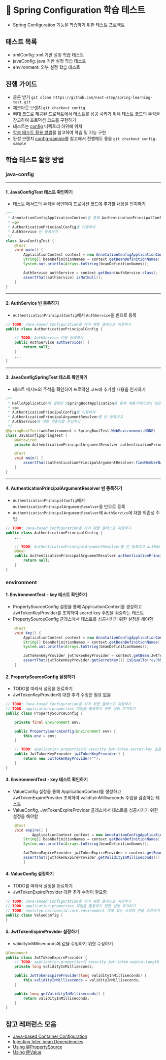 # 📖 Spring Configuration 학습 테스트
- Spring Configuration 기능을 학습하기 위한 테스트 프로젝트

## 테스트 목록
- xmlConfig: xml 기반 설정 학습 테스트
- javaConfig: java 기반 설정 학습 테스트
- environment: 외부 설정 학습 테스트

## 진행 가이드
- 클론 받기 `git clone https://github.com/next-step/spring-learning-test.git`
- 체크아웃 브랜치 `git checkout config`
- 뼈대 코드로 제공된 프로젝트에서 테스트를 성공 시키기 위해 테스트 코드의 주석을 참고하여 프로덕션 코드를 구현하기
- 테스트는 [config](https://github.com/next-step/spring-learning-test/tree/config/src/test/java/nextstep/helloworld/config) 디렉토리 하위에 위치
- [학습 테스트 활용 방법](https://github.com/next-step/spring-learning-test/blob/config/README.md#%ED%95%99%EC%8A%B5-%ED%85%8C%EC%8A%A4%ED%8A%B8-%ED%99%9C%EC%9A%A9-%EB%B0%A9%EB%B2%95)를 참고하여 학습 및 기능 구현
- 완성 브랜치 [config-sample](https://github.com/next-step/spring-learning-test/tree/config-sample)를 참고해서 진행해도 좋음 `git checkout config-sample`

## 학습 테스트 활용 방법

### java-config

---
#### 1. JavaConfigTest 테스트 확인하기

- 테스트 메서드의 주석을 확인하여 프로덕션 코드에 추가할 내용을 인지하기

```java
/**
 * AnnotationConfigApplicationContext을 통해 AuthenticationPrincipalConfig에 설정된 빈들을 이용한 테스트
 * <p>
 * AuthenticationPrincipalConfig을 이용하여
 * AuthService 빈 등록하기
 */
class JavaConfigTest {
    @Test
    void main() {
        ApplicationContext context = new AnnotationConfigApplicationContext(HelloApplication.class);
        String[] beanDefinitionNames = context.getBeanDefinitionNames();
        System.out.println(Arrays.toString(beanDefinitionNames));

        AuthService authService = context.getBean(AuthService.class);
        assertThat(authService).isNotNull();
    }
}
```

---

#### 2. AuthService 빈 등록하기
- `AuthenticationPrincipalConfig`에서 `AuthService`을 빈으로 등록

```java
// TODO: Java-based Configuration을 하기 위한 클래스로 지정하기
public class AuthenticationPrincipalConfig {

    // TODO: AuthService 빈을 등록하기
    public AuthService authService() {
        return null;
    }
    ...
}
```

---

#### 3. JavaConfigSpringTest 테스트 확인하기

- 테스트 메서드의 주석을 확인하여 프로덕션 코드에 추가할 내용을 인지하기

```java
/**
 * HelloApplication에 설정된 @SpringBootApplication을 통해 애플리케이션의 모든 빈들을 이용한 테스트
 * <p>
 * AuthenticationPrincipalConfig을 이용하여
 * AuthenticationPrincipalArgumentResolver를 빈 등록하고
 * AuthService에 대한 의존성을 주입하기
 */
@SpringBootTest(webEnvironment = SpringBootTest.WebEnvironment.NONE)
class JavaConfigSpringTest {
    @Autowired
    private AuthenticationPrincipalArgumentResolver authenticationPrincipalArgumentResolver;

    @Test
    void main() {
        assertThat(authenticationPrincipalArgumentResolver.findMemberName()).isEqualTo("사용자");
    }
}
```

---

#### 4. AuthenticationPrincipalArgumentResolver 빈 등록하기 
- `AuthenticationPrincipalConfig`에서 `AuthenticationPrincipalArgumentResolver`을 빈으로 등록
- `AuthenticationPrincipalArgumentResolver`에 `AuthService`에 대한 의존성 주입

```java
// TODO: Java-based Configuration을 하기 위한 클래스로 지정하기
public class AuthenticationPrincipalConfig {
    ...
    
    // TODO: AuthenticationPrincipalArgumentResolver를 빈 등록하고 authService에 대한 의존성을 주입하기
    @Bean
    public AuthenticationPrincipalArgumentResolver authenticationPrincipalArgumentResolver() {
        return null;
    }
}
```

### environment

#### 1. EnvironmentTest - key 테스트 확인하기
- PropertySourceConfig 설정을 통해 ApplicationContext를 생성하고 JwtTokenKeyProvider를 조회하여 secret key 주입을 검증하는 테스트
- PropertySourceConfig 클래스에서 테스트를 성공시키기 위한 설정을 해야함

```java
    @Test
    void key() {
        ApplicationContext context = new AnnotationConfigApplicationContext(PropertySourceConfig.class);
        String[] beanDefinitionNames = context.getBeanDefinitionNames();
        System.out.println(Arrays.toString(beanDefinitionNames));

        JwtTokenKeyProvider jwtTokenKeyProvider = context.getBean(JwtTokenKeyProvider.class);
        assertThat(jwtTokenKeyProvider.getSecretKey()).isEqualTo("eyJhbGciOiJIUzI1NiIsInR5cCI6IkpXVCJ9.eyJzdWIiOiIiLCJuYW1lIjoiSm9obiBEb2UiLCJpYXQiOjE1MTYyMzkwMjJ9.ih1aovtQShabQ7l0cINw4k1fagApg3qLWiB8Kt59Lno");
    }
```

#### 2. PropertySourceConfig 설정하기
- TODO를 따라서 설정을 완료하기
- JwtTokenKeyProvider에 대한 추가 수정은 필요 없음

```java
// TODO: Java-based Configuration을 하기 위한 클래스로 지정하기
// TODO: application.properties 파일을 활용하기 위한 설정 추가하기
public class PropertySourceConfig {

    private final Environment env;

    public PropertySourceConfig(Environment env) {
        this.env = env;
    }

    // TODO: application.properties의 security-jwt-token-secret-key 값을 활용하여 JwtTokenKeyProvider를 빈으로 등록하기
    public JwtTokenKeyProvider jwtTokenKeyProvider() {
        return new JwtTokenKeyProvider("");
    }
}
```

#### 3. EnvironmentTest - key 테스트 확인하기
- ValueConfig 설정을 통해 ApplicationContext를 생성하고 JwtTokenExpireProvider 조회하여 validityInMilliseconds 주입을 검증하는 테스트
- ValueConfig, JwtTokenExpireProvider 클래스에서 테스트를 성공시키기 위한 설정을 해야함

```java
    @Test
    void expire() {
            ApplicationContext context = new AnnotationConfigApplicationContext(ValueConfig.class);
        String[] beanDefinitionNames = context.getBeanDefinitionNames();
        System.out.println(Arrays.toString(beanDefinitionNames));

        JwtTokenExpireProvider jwtTokenExpireProvider = context.getBean(JwtTokenExpireProvider.class);
        assertThat(jwtTokenExpireProvider.getValidityInMilliseconds()).isEqualTo(3600000);
        }
```

#### 4. ValueConfig 설정하기
- TODO를 따라서 설정을 완료하기
- JwtTokenExpireProvider 대한 추가 수정이 필요함

```java
// TODO: Java-based Configuration을 하기 위한 클래스로 지정하기
// TODO: application.properties 파일을 활용하기 위한 설정 추가하기
// TODO: nextstep.helloworld.core.environment 내에 있는 스프링 빈을 스캔하기
public class ValueConfig {
}
```

#### 5. JwtTokenExpireProvider 설정하기
- validityInMilliseconds에 값을 주입하기 위한 수정하기

```java
@Component
public class JwtTokenExpireProvider {
    // TODO: application.properties의 security-jwt-token-expire-length 값을 활용하여 validityInMilliseconds값 초기화 하기
    private long validityInMilliseconds;

    public JwtTokenExpireProvider(long validityInMilliseconds) {
        this.validityInMilliseconds = validityInMilliseconds;
    }

    public long getValidityInMilliseconds() {
        return validityInMilliseconds;
    }
}
```

## 참고 레퍼런스 모음

- [Java-based Container Configuration](https://docs.spring.io/spring-framework/docs/current/reference/html/core.html#beans-java-basic-concepts)
- [Injecting Inter-bean Dependencies](https://docs.spring.io/spring-framework/docs/current/reference/html/core.html#beans-java-injecting-dependencies)
- [Using @PropertySource](https://docs.spring.io/spring-framework/docs/current/reference/html/core.html#beans-using-propertysource)
- [Using @Value](https://docs.spring.io/spring-framework/docs/current/reference/html/core.html#beans-value-annotations)